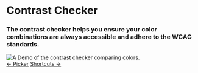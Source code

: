 # Contrast Checker

<h3 class="font-hairline">
  The contrast checker helps you ensure your color combinations are always accessible
  and adhere to the WCAG standards.
</h3>

<div class="flex justify-center w-full">
  <img
    alt="A Demo of the contrast checker comparing colors."
    class="h-auto max-w-md"
    src="/img/contrast-checker.png"
  />
</div>

<footer class="flex justify-between lg:hidden">
  <a class="text-alt hover:text-color1" href="/docs/picker/">← Picker</a>
  <a class="text-alt hover:text-color1" href="/docs/shortcuts/">Shortcuts →</a>
</footer>
